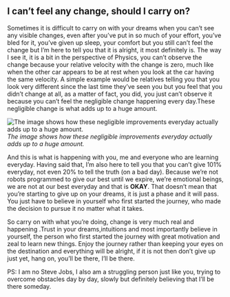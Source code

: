 ## I can’t feel any change, should I carry on?


Sometimes it is difficult to carry on with your dreams when you can’t see any visible changes, even after you’ve put in so much of your effort, you’ve bled for it, you’ve given up sleep, your comfort but you still can’t feel the change but I’m here to tell you that it is alright, it most definitely is. The way I see it, it is a bit in the perspective of Physics, you can’t observe the change because your relative velocity with the change is zero, much like when the other car appears to be at rest when you look at the car having the same velocity. A simple example would be relatives telling you that you look very different since the last time they’ve seen you but you feel that you didn’t change at all, as a matter of fact, you did, you just can’t observe it because you can’t feel the negligible change happening every day.These negligible change is what adds up to a huge amount.

![The image shows how these negligible improvements everyday actually adds up to a huge amount.](https://cdn.hashnode.com/res/hashnode/image-dev/upload/v1626430087784/_l00pi0oe.png)*The image shows how these negligible improvements everyday actually adds up to a huge amount.*

And this is what is happening with you, me and everyone who are learning everyday. Having said that, I’m also here to tell you that you can’t give 101% everyday, not even 20% to tell the truth (on a bad day). Because we’re not robots programmed to give our best until we expire, we’re emotional beings, we are not at our best everyday and that is **OKAY**. That doesn’t mean that you’re starting to give up on your dreams, it is just a phase and it will pass. You just have to believe in yourself who first started the journey, who made the decision to pursue it no matter what it takes.

So carry on with what you’re doing, change is very much real and happening .Trust in your dreams,intuitions and most importantly believe in yourself, the person who first started the journey with great motivation and zeal to learn new things. Enjoy the journey rather than keeping your eyes on the destination and everything will be alright, if it is not then don’t give up just yet, hang on, you’ll be there, I’ll be there.

PS: I am no Steve Jobs, I also am a struggling person just like you, trying to overcome obstacles day by day, slowly but definitely believing that I’ll be there someday.